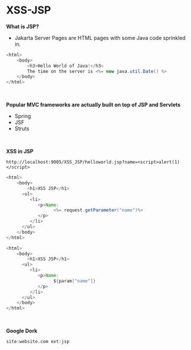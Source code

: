 # XSS-JSP

**What is JSP?**
- Jakarta Server Pages are HTML pages with some Java code sprinkled in.
```java
<html>
	<body>
		<h3>Hello World of Java!</h3>
		The time on the server is <%= new java.util.Date() %>
	</body>
</html>
```
<br/>

**Popular MVC frameworks are actually built on top of JSP and Servlets**
- Spring
- JSF
- Struts
<br/>

**XSS in JSP**<br/>
```
http://localhost:9005/XSS_JSP/helloworld.jsp?name=<script>alert(1)</script>
```

```java
<html>
	<body>
		<h1>XSS JSP</h1>
      <ul>
         <li>
         	<p>Name:
            	  <%= request.getParameter("name")%>
         	</p>
         </li>
      </ul>
	</body>
</html>
```

```java
<html>
	<body>
		<h1>XSS JSP</h1>
      <ul>
         <li>
         	<p>Name:
            	  ${param["name"]}
         	</p>
         </li>
      </ul>
	</body>
</html>
```

<br/>

**Google Dork**<br/>
```
site:website.com ext:jsp
```
